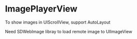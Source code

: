 ImagePlayerView
===============

To show images in UIScrollView, support AutoLayout

Need SDWebImage libray to load remote image to UIImageView
